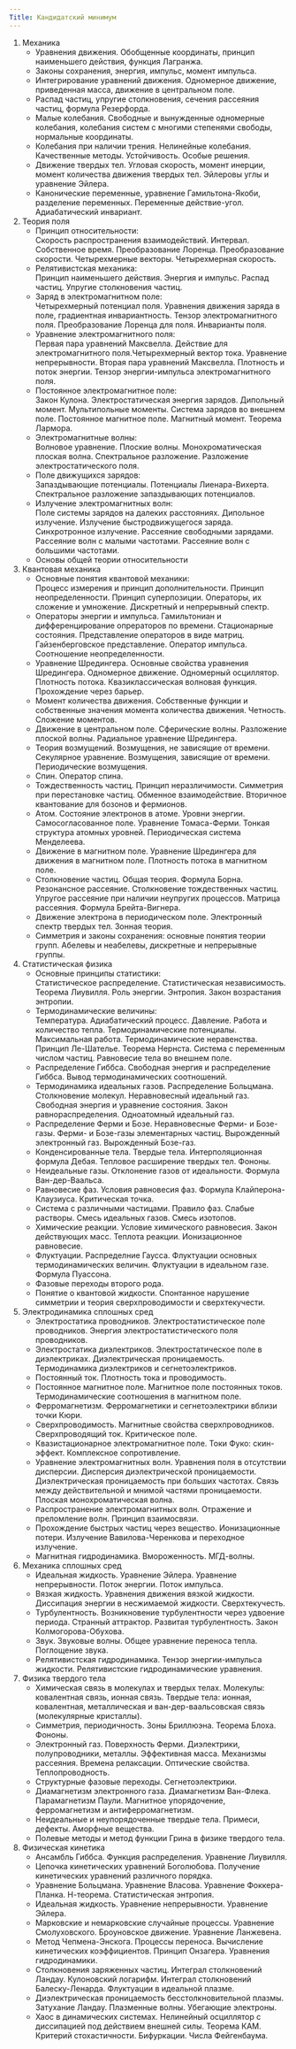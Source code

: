 ```yaml
---
Title: Кандидатский минимум
---
```


1. Механика
    * Уравнения движения. Обобщенные координаты, принцип наименьшего действия, функция Лагранжа.
    * Законы сохранения, энергия, импульс, момент импульса.
    * Интегрирование уравнений движения. Одномерное движение, приведенная масса, движение в центральном поле.
    * Распад частиц, упругие столкновения, сечения рассеяния частиц, формула Резерфорда.
    * Малые колебания. Свободные и вынужденные одномерные колебания, колебания систем с многими степенями свободы, нормальные координаты.
    * Колебания при наличии трения. Нелинейные колебания. Качественные методы. Устойчивость. Особые решения.
    * Движение твердых тел. Угловая скорость, момент инерции, момент количества движения твердых тел. Эйлеровы углы и уравнение Эйлера.
    * Канонические переменные, уравнение Гамильтона-Якоби, разделение переменных. Переменные действие-угол. Адиабатический инвариант.
2. Теория поля
    * Принцип относительности:  
    Скорость распространения взаимодействий. Интервал. Собственное время. Преобразование Лоренца. Преобразование скорости. Четырехмерные векторы. Четырехмерная скорость.
    * Релятивистская механика:  
    Принцип наименьшего действия. Энергия и импульс. Распад частиц. Упругие столкновения частиц.
    * Заряд в электромагнитном поле:  
    Четырехмерный потенциал поля. Уравнения движения заряда в поле, градиентная инвариантность. Тензор электромагнитного поля. Преобразование Лоренца для поля. Инварианты поля.
    * Уравнение электромагнитного поля:  
    Первая пара уравнений Максвелла. Действие для электромагнитного поля.Четырехмерный вектор тока. Уравнение непрерывности. Вторая пара уравнений Максвелла. Плотность и поток энергии. Тензор энергии-импульса электромагнитного поля.
    * Постоянное электромагнитное поле:  
    Закон Кулона. Электростатическая энергия зарядов. Дипольный момент. Мультипольные моменты. Система зарядов во внешнем поле. Постоянное магнитное поле. Магнитный момент. Теорема Лармора.
    * Электромагнитные волны:  
    Волновое уравнение. Плоские волны. Монохроматическая плоская волна. Спектральное разложение. Разложение электростатического поля.
    * Поле движущихся зарядов:  
    Запаздывающие потенциалы. Потенциалы Лиенара-Вихерта. Спектральное разложение запаздывающих потенциалов.
    * Излучение электромагнитных волн:  
    Поле системы зарядов на далеких расстояниях. Дипольное излучение. Излучение быстродвижущегося заряда. Синхротронное излучение. Рассеяние свободными зарядами. Рассеяние волн с малыми частотами. Рассеяние волн с большими частотами.
    * Основы общей теории относительности
3. Квантовая механика
    * Основные понятия квантовой механики:  
    Процесс измерения и принцип дополнительности. Принцип неопределенности. Принцип суперпозиции. Операторы, их сложение и умножение. Дискретный и непрерывный спектр.
    * Операторы энергии и импульса. Гамильтониан и дифференцирование опрераторов по времени. Стационарные состояния. Представление операторов в виде матриц. Гайзенберговское представление. Оператор импульса. Соотношение неопределенности.
    * Уравнение Шредингера. Основные свойства уравнения Шредингера. Одномерное движение. Одномерный осциллятор. Плотность потока. Квазиклассическая волновая функция. Прохождение через барьер.
    * Момент количества движения. Собственные функции и собственные значения момента количества движения. Четность. Сложение моментов.
    * Движение в центральном поле. Сферические волны. Разложение плоской волны. Радиальное уравнение Шредингера.
    * Теория возмущений. Возмущения, не зависящие от времени. Секулярное уравнение. Возмущения, зависящие от времени. Периодические возмущения.
    * Спин. Оператор спина.
    * Тождественность частиц. Принцип неразличимости. Симметрия при перестановке частиц. Обменное взаимодействие. Вторичное квантование для бозонов и фермионов.
    * Атом. Состояние электронов в атоме. Уровни энергии. Самосогласованное поле. Уравнение Томаса-Ферми. Тонкая структура атомных уровней. Периодическая система Менделеева.
    * Движение в магнитном поле. Уравнение Шредингера для движения в магнитном поле. Плотность потока в магнитном поле.
    * Столкновение частиц. Общая теория. Формула Борна. Резонансное рассеяние. Столкновение тождественных частиц. Упругое рассеяние при наличии неупругих процессов. Матрица рассеяния. Формула Брейта-Вигнера.
    * Движение электрона в периодическом поле. Электронный спектр твердых тел. Зонная теория.
    * Симметрия и законы сохранения: основные понятия теории групп. Абелевы и неабелевы, дискретные и непрерывные группы.
4. Статистическая физика
    * Основные принципы статистики:  
    Статистическое распределение. Статистическая независимость. Теорема Лиувилля. Роль энергии. Энтропия. Закон возрастания энтропии.
    * Термодинамические величины:  
    Температура. Адиабатический процесс. Давление. Работа и количество тепла. Термодинамические потенциалы. Максимальная работа. Термодинамические неравенства. Принцип Ле-Шателье. Теорема Нернста. Система с переменным числом частиц. Равновесие тела во внешнем поле.
    * Распределение Гиббса. Свободная энергия и распределение Гиббса. Вывод термодинамических соотношений.
    * Термодинамика идеальных газов. Распределение Больцмана. Столкновение молекул. Неравновесный идеальный газ. Свободная энергия и уравнение состояния. Закон равнораспределения. Одноатомный идеальный газ.
    * Распределение Ферми и Бозе. Неравновесные Ферми- и Бозе-газы. Ферми- и Бозе-газы элементарных частиц. Вырожденный электронный газ. Вырожденный Бозе-газ.
    * Конденсированные тела. Твердые тела. Интерполяционная формула Дебая. Тепловое расширение твердых тел. Фононы.
    * Неидеальные газы. Отклонение газов от идеальности. Формула Ван-дер-Ваальса.
    * Равновесие фаз. Условия равновесия фаз. Формула Клайперона-Клаузиуса. Критическая точка.
    * Система с различными частицами. Правило фаз. Слабые растворы. Смесь идеальных газов. Смесь изотопов.
    * Химические реакции. Условие химического равновесия. Закон действующих масс. Теплота реакции. Ионизационное равновесие.
    * Флуктуации. Распределние Гаусса. Флуктуации основных термодинамических величин. Флуктуации в идеальном газе. Формула Пуассона.
    * Фазовые переходы второго рода.
    * Понятие о квантовой жидкости. Спонтанное нарушение симметрии и теория сверхпроводимости и сверхтекучести.
5. Электродинамика сплошных сред
    * Электростатика проводников. Электростатистическое поле проводников. Энергия электростатистического поля проводников.
    * Электростатика диэлектриков. Электростатическое поле в диэлектриках. Диэлектрическая проницаемость. Термодинамика диэлектриков и сегнетоэлектриков.
    * Постоянный ток. Плотность тока и проводимость.
    * Постоянное магнитное поле. Магнитное поле постоянных токов. Термодинамические соотношения в магнитном поле.
    * Ферромагнетизм. Ферромагнетики и сегнетоэлектрики вблизи точки Кюри.
    * Сверхпроводимость. Магнитные свойства сверхпроводников. Сверхпроводящий ток. Критическое поле.
    * Квазистационарное электромагнитное поле. Токи Фуко: скин-эффект. Комплексное сопротивление.
    * Уравнение электромагнитных волн. Уравнения поля в отсутствии дисперсии. Дисперсия диэлектрической проницаемости. Диэлектрическая проницаемость при больших частотах. Связь между действительной и мнимой частями проницаемости. Плоская монохроматическая волна.
    * Распространение электромагнитных волн. Отражение и преломление волн. Принцип взаимосвязи.
    * Прохождение быстрых частиц через вещество. Ионизационные потери. Излучение Вавилова-Черенкова и переходное излучение.
    * Магнитная гидродинамика. Вмороженность. МГД-волны.
6. Механика сплошных сред
    * Идеальная жидкость. Уравнение Эйлера. Уравнение непрерывности. Поток энергии. Поток импульса.
    * Вязкая жидкость. Уравнения движения вязкой жидкости. Диссипация энергии в несжимаемой жидкости. Сверхтекучесть.
    * Турбулентность. Возникновение турбулентности через удвоение периода. Странный аттрактор. Развитая турбулентность. Закон Колмогорова-Обухова.
    * Звук. Звуковые волны. Общее уравнение переноса тепла. Поглощение звука.
    * Релятивистская гидродинамика. Тензор энергии-импульса жидкости. Релятивистские гидродинамические уравнения.
7. Физика твердого тела
    * Химическая связь в молекулах и твердых телах. Молекулы: ковалентная связь, ионная связь. Твердые тела: ионная, ковалентная, металлическая и ван-дер-ваальсовская связь (молекулярные кристаллы).
    * Симметрия, периодичность. Зоны Бриллюэна. Теорема Блоха. Фононы.
    * Электронный газ. Поверхность Ферми. Диэлектрики, полупроводники, металлы. Эффективная масса. Механизмы рассеяния. Времена релаксации. Оптические свойства. Теплопроводность.
    * Структурные фазовые переходы. Сегнетоэлектрики.
    * Диамагнетизм электронного газа. Диамагнетизм Ван-Флека. Парамагнетизм Паули. Магнитное упорядочение, ферромагнетизм и антиферромагнетизм.
    * Неидеальные и неупорядоченные твердые тела. Примеси, дефекты. Аморфные вещества.
    * Полевые методы и метод функции Грина в физике твердого тела.
8. Физическая кинетика
    * Ансамбль Гиббса. Функция распределения. Уравнение Лиувилля.
    * Цепочка кинетических уравнений Боголюбова. Получение кинетических уравнений различного порядка.
    * Уравнение Больцмана. Уравнение Власова. Уравнение Фоккера-Планка. Н-теорема. Статистическая энтропия.
    * Идеальная жидкость. Уравнение непрерывности. Уравнение Эйлера.
    * Марковские и немарковские случайные процессы. Уравнение Смолуховского. Броуновское движение. Уравнение Ланжевена.
    * Метод Чепмена-Энскога. Процессы переноса. Вычисление кинетических коэффициентов. Принцип Онзагера. Уравнения гидродинамики.
    * Столкновения заряженных частиц. Интеграл столкновений Ландау. Кулоновский логарифм. Интеграл столкновений Балеску-Ленарда. Флуктуации в идеальной плазме.
    * Диэлектрическая проницаемость бесстолкновительной плазмы. Затухание Ландау. Плазменные волны. Убегающие электроны.
    * Хаос в динамических системах. Нелинейный осциллятор с диссипацией под действием внешней силы. Теорема КАМ. Критерий стохастичности. Бифуркации. Числа Фейгенбаума.
